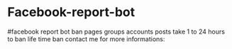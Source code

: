 # Facebook-report-bot
#facebook report bot  ban pages groups accounts posts take 1 to 24 hours to ban life time ban contact me for more informations:
